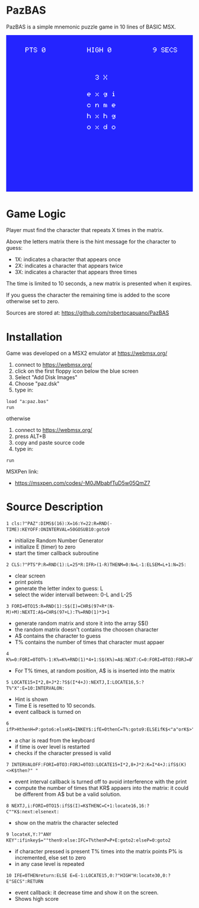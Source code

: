 # PazBAS
PazBAS is a simple mnemonic puzzle game in 10 lines of BASIC MSX.

![screenshot](screenshot.png)

# Game Logic
Player must find the character that repeats X times in the matrix.

Above the letters matrix there is the hint message for the character to guess:
- 1X: indicates a character that appears once
- 2X: indicates a character that appears twice
- 3X: indicates a character that appears three times

The time is limited to 10 seconds, a new matrix is presented when it expires.

If you guess the character the remaining time is added to the score otherwise set to zero.

Sources are stored at: https://github.com/robertocapuano/PazBAS

# Installation
Game was developed on a MSX2 emulator at https://webmsx.org/
1. connect to https://webmsx.org/
2. click on the first floppy icon below the blue screen
3. Select "Add Disk Images"
4. Choose "paz.dsk"
5. type in:
```
load "a:paz.bas"
run
```
otherwise
1. connect to https://webmsx.org/
2. press ALT+B
3. copy and paste source code
5. type in:
```
run
```

MSXPen link:
- https://msxpen.com/codes/-M0JMbabfTuD5w05QmZ7

# Source Description

```
1 cls:?"PAZ":DIMS$(16):X=16:Y=22:R=RND(-TIME):KEYOFF:ONINTERVAL=50GOSUB10:goto9
```

- initialize Random Number Generator
- initialize E (timer) to zero
- start the timer callback subroutine

```
2 CLS:?"PTS"P:R=RND(1):L=25*R:IFR>(1-R)THENM=0:N=L-1:ELSEM=L+1:N=25:
```
- clear screen
- print points
- generate the letter index to guess: L
- select the wider intervall between: 0-L and L-25

```
3 FORI=0TO15:R=RND(1):S$(I)=CHR$(97+R*(N-M)+M):NEXTI:A$=CHR$(97+L):T%=RND(1)*3+1
```
- generate random matrix and store it into the array S$()
- the random matrix doesn't contains the choosen character
- A$ contains the character to guess
- T% contains the number of times that character must appaer

```
4 K%=0:FORI=0TOT%-1:K%=K%+RND(1)*4+1:S$(K%)=A$:NEXT:C=0:FORI=0TO3:FORJ=0TO3
```

- For T% times, at random position, A$ is is inserted into the matrix 

```
5 LOCATE15+I*2,8+J*2:?S$(I*4+J):NEXTJ,I:LOCATE16,5:?T%"X":E=10:INTERVALON:
```
- Hint is shown
- Time E is resetted to 10 seconds.
- event callback is turned on

```
6 ifP>HthenH=P:goto6:elseK$=INKEY$:ifE=0thenC=T%:goto9:ELSEifK$<"a"orK$>"z"then6
```

- a char is read from the keyboard
- if time is over level is restarted
- checks if the character pressed is valid

```
7 INTERVALOFF:FORI=0TO3:FORJ=0TO3:LOCATE15+I*2,8+J*2:K=I*4+J:ifS$(K)<>K$then?" "
```
- event interval callback is turned off to avoid interference with the print
- compute the number of times that KR$ appaers into the matrix: it could be
different from A$ but be a valid solution.


```
8 NEXTJ,i:FORI=0TO15:ifS$(I)=K$THENC=C+1:locate16,16:?C""K$:next:elsenext:
```
- show on the matrix the character selected

```
9 locateX,Y:?"ANY KEY":ifinkey$=""then9:else:IFC=T%thenP=P+E:goto2:elseP=0:goto2
```
- if character pressed is present T% times into the matrix points P% is incremented, 
else set to zero
- in any case level is repeated

```
10 IFE=0THENreturn:ELSE E=E-1:LOCATE15,0:?"HIGH"H:locate30,0:?E"SECS":RETURN
```
- event callback: it decrease time and show it on the screen.
- Shows high score

